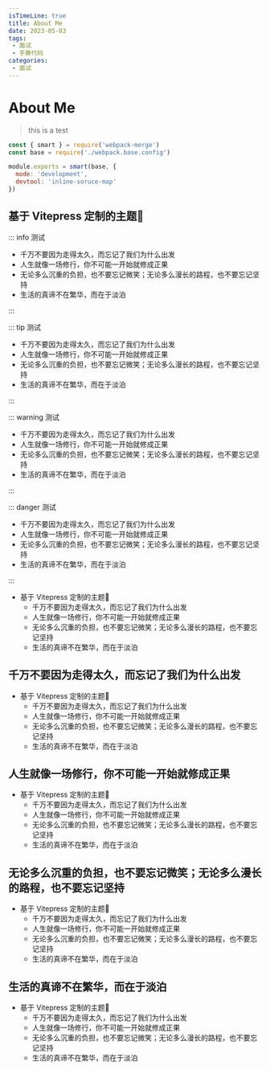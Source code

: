 ```yaml
---
isTimeLine: true
title: About Me
date: 2023-05-03
tags:
 - 面试
 - 手撕代码
categories:
 - 面试
---
```


# About Me

> this is a test


```js
const { smart } = require('webpack-merge')
const base = require('./webpack.base.config')

module.exports = smart(base, {
  mode: 'development',
  devtool: 'inline-soruce-map'
})
```

## 基于 Vitepress 定制的主题🎨

::: info 测试

- 千万不要因为走得太久，而忘记了我们为什么出发
- 人生就像一场修行，你不可能一开始就修成正果
- 无论多么沉重的负担，也不要忘记微笑；无论多么漫长的路程，也不要忘记坚持
- 生活的真谛不在繁华，而在于淡泊

:::

::: tip 测试

- 千万不要因为走得太久，而忘记了我们为什么出发
- 人生就像一场修行，你不可能一开始就修成正果
- 无论多么沉重的负担，也不要忘记微笑；无论多么漫长的路程，也不要忘记坚持
- 生活的真谛不在繁华，而在于淡泊

:::


::: warning 测试

- 千万不要因为走得太久，而忘记了我们为什么出发
- 人生就像一场修行，你不可能一开始就修成正果
- 无论多么沉重的负担，也不要忘记微笑；无论多么漫长的路程，也不要忘记坚持
- 生活的真谛不在繁华，而在于淡泊

:::

::: danger 测试

- 千万不要因为走得太久，而忘记了我们为什么出发
- 人生就像一场修行，你不可能一开始就修成正果
- 无论多么沉重的负担，也不要忘记微笑；无论多么漫长的路程，也不要忘记坚持
- 生活的真谛不在繁华，而在于淡泊

:::




- 基于 Vitepress 定制的主题🎨
  - 千万不要因为走得太久，而忘记了我们为什么出发
  - 人生就像一场修行，你不可能一开始就修成正果
  - 无论多么沉重的负担，也不要忘记微笑；无论多么漫长的路程，也不要忘记坚持
  - 生活的真谛不在繁华，而在于淡泊



## 千万不要因为走得太久，而忘记了我们为什么出发
- 基于 Vitepress 定制的主题🎨
  - 千万不要因为走得太久，而忘记了我们为什么出发
  - 人生就像一场修行，你不可能一开始就修成正果
  - 无论多么沉重的负担，也不要忘记微笑；无论多么漫长的路程，也不要忘记坚持
  - 生活的真谛不在繁华，而在于淡泊


## 人生就像一场修行，你不可能一开始就修成正果

- 基于 Vitepress 定制的主题🎨
  - 千万不要因为走得太久，而忘记了我们为什么出发
  - 人生就像一场修行，你不可能一开始就修成正果
  - 无论多么沉重的负担，也不要忘记微笑；无论多么漫长的路程，也不要忘记坚持
  - 生活的真谛不在繁华，而在于淡泊


## 无论多么沉重的负担，也不要忘记微笑；无论多么漫长的路程，也不要忘记坚持

- 基于 Vitepress 定制的主题🎨
  - 千万不要因为走得太久，而忘记了我们为什么出发
  - 人生就像一场修行，你不可能一开始就修成正果
  - 无论多么沉重的负担，也不要忘记微笑；无论多么漫长的路程，也不要忘记坚持
  - 生活的真谛不在繁华，而在于淡泊

## 生活的真谛不在繁华，而在于淡泊


- 基于 Vitepress 定制的主题🎨
  - 千万不要因为走得太久，而忘记了我们为什么出发
  - 人生就像一场修行，你不可能一开始就修成正果
  - 无论多么沉重的负担，也不要忘记微笑；无论多么漫长的路程，也不要忘记坚持
  - 生活的真谛不在繁华，而在于淡泊